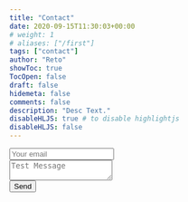 ```yaml
---
title: "Contact"
date: 2020-09-15T11:30:03+00:00
# weight: 1
# aliases: ["/first"]
tags: ["contact"]
author: "Reto"
showToc: true
TocOpen: false
draft: false
hidemeta: false
comments: false
description: "Desc Text."
disableHLJS: true # to disable highlightjs
disableHLJS: false
---
```


<form method="POST" action="https://formspree.io/contact@retoodermatt.com">
    <input type="email" name="email" placeholder="Your email" name="_replyto"/><br>
    <textarea name="message" placeholder="Test Message"></textarea>
    <input type="hidden" name="_language" value="de" />
    <input type="text" name="_gotcha" style="display:none" /><br>
    <span class="button__previous"><span class="button__text"><input type="submit" value="Send"></span></span>
</form>